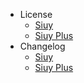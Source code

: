 - License
  - [Siuy](siuy-wordpress-theme-license.md)
  - [Siuy Plus](siuy-plus-plugin-license.md)
- Changelog
  - [Siuy](siuy-wordpress-theme-changelog.md)
  - [Siuy Plus](siuy-plus-plugin-changelog.md)
